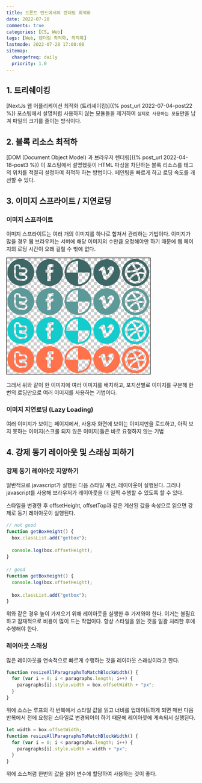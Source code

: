 ```yaml
---
title: 프론트 엔드에서의 렌더링 최적화
date: 2022-07-28
comments: true
categories: [CS, Web]
tags: [Web, 렌더링 최적화, 최적화]
lastmode: 2022-07-28 17:00:00
sitemap:
  changefreq: daily
  priority: 1.0
---
```


## 1. 트리쉐이킹

[NextJs 웹 어플리케이션 최적화 (트리셰이킹)]({% post_url 2022-07-04-post22 %}) 포스팅에서 설명처럼 사용하지 않는 모듈들을 제거하여 `실제로 사용하는 모듈`만을 남겨 파일의 크기를 줄이는 방식이다.

## 2. 블록 리소스 최적하

[DOM (Document Object Model) 과 브라우저 렌더링]({% post_url 2022-04-18-post3 %}) 이 포스팅에서 설명했듯이 HTML 파싱을 차단하는 블록 리소스를 태그의 위치를 적절히 설정하여 최적하 하는 방법이다.
페인팅을 빠르게 하고 로딩 속도를 개선할 수 있다.

## 3. 이미지 스프라이트 / 지연로딩

### 이미지 스프라이트

이미지 스프라이트는 여러 개의 이미지를 하나로 합쳐서 관리하는 기법이다.
이미지가 많을 경우 웹 브라우저는 서버에 해당 이미지의 수만큼 요청해야만 하기 때문에 웹 페이지의 로딩 시간이 오래 걸릴 수 밖에 없다.

![sprite](/assets/img/post/image_sprite.png)

그래서 위와 같이 한 이미지에 여러 이미지를 배치하고, 포지션별로 이미지를 구분해 한번의 로딩만으로 여러 이미지를 사용하는 기법이다.

### 이미지 지연로딩 (Lazy Loading)

여러 이미지가 보이는 페이지에서, 사용자 화면에 보이는 이미지만을 로드하고, 아직 보지 못하는 이미지(스크롤 되지 않은 이미지)들은 바로 요청하지 않는 기법

## 4. 강제 동기 레이아웃 및 스래싱 피하기

### 강제 동기 레이아웃 지양하기

일반적으로 javascript가 실행된 다음 스타일 계산, 레이아웃이 실행된다. 그러나 javascript를 사용해 브라우저가 레이아웃을 더 일찍 수행할 수 있도록 할 수 있다.

스타일을 변경한 후 offsetHeight, offsetTop과 같은 계산된 값을 속성으로 읽으면 강제로 동기 레이아웃이 실행된다.

```js
// not good
function getBoxHeight() {
  box.classList.add("getbox");

  console.log(box.offsetHeight);
}

// good
function getBoxHeight() {
  console.log(box.offsetHeight);

  box.classList.add("getbox");
}
```

위와 같은 경우 높이 가져오기 위해 레이아웃을 실행한 후 가져와야 한다. 이거는 불필요하고 잠재적으로 비용이 많이 드는 작업이다. 항상 스타일을 읽는 것을 일괄 처리한 후에 수행해야 한다.

### 레이아웃 스래싱

많은 레이아웃을 연속적으로 빠르게 수행하는 것을 레이아웃 스래싱이라고 한다.

```js
function resizeAllParagraphsToMatchBlockWidth() {
  for (var i = 0; i < paragraphs.length; i++) {
    paragraphs[i].style.width = box.offsetWidth + "px";
  }
}
```

위에 소스는 루프의 각 반복에서 스타일 값을 읽고 너비를 업데이트하게 되면 매번 다음 반복에서 전에 요청된 스타일로 변경되어야 하기 때문에 레이아웃에 계속되서 실행된다.

```js
let width = box.offsetWidth;
function resizeAllParagraphsToMatchBlockWidth() {
  for (var i = 0; i < paragraphs.length; i++) {
    paragraphs[i].style.width = width + "px";
  }
}
```

위에 소스처럼 한번의 값을 읽어 변수에 할당하여 사용하는 것이 좋다.
